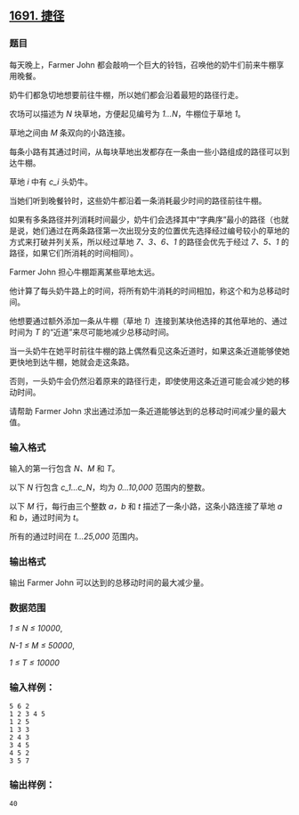 ## [1691. 捷径](https://www.acwing.com/problem/content/1693/)

### 题目

每天晚上，Farmer John 都会敲响一个巨大的铃铛，召唤他的奶牛们前来牛棚享用晚餐。

奶牛们都急切地想要前往牛棚，所以她们都会沿着最短的路径行走。

农场可以描述为 *N* 块草地，方便起见编号为 *1…N*，牛棚位于草地 *1*。

草地之间由 *M* 条双向的小路连接。

每条小路有其通过时间，从每块草地出发都存在一条由一些小路组成的路径可以到达牛棚。

草地 *i* 中有 *c_i* 头奶牛。

当她们听到晚餐铃时，这些奶牛都沿着一条消耗最少时间的路径前往牛棚。

如果有多条路径并列消耗时间最少，奶牛们会选择其中“字典序”最小的路径（也就是说，她们通过在两条路径第一次出现分支的位置优先选择经过编号较小的草地的方式来打破并列关系，所以经过草地 *7、3、6、1* 的路径会优先于经过 *7、5、1* 的路径，如果它们所消耗的时间相同）。

Farmer John 担心牛棚距离某些草地太远。

他计算了每头奶牛路上的时间，将所有奶牛消耗的时间相加，称这个和为总移动时间。

他想要通过额外添加一条从牛棚（草地 *1*）连接到某块他选择的其他草地的、通过时间为 *T* 的“近道”来尽可能地减少总移动时间。

当一头奶牛在她平时前往牛棚的路上偶然看见这条近道时，如果这条近道能够使她更快地到达牛棚，她就会走这条路。

否则，一头奶牛会仍然沿着原来的路径行走，即使使用这条近道可能会减少她的移动时间。

请帮助 Farmer John 求出通过添加一条近道能够达到的总移动时间减少量的最大值。

### 输入格式

输入的第一行包含 *N、M* 和 *T*。

以下 *N* 行包含 *c_1…c_N*，均为 *0…10,000* 范围内的整数。

以下 *M* 行，每行由三个整数 *a，b* 和 *t* 描述了一条小路，这条小路连接了草地 *a* 和 *b*，通过时间为 *t*。

所有的通过时间在 *1…25,000* 范围内。

### 输出格式

输出 Farmer John 可以达到的总移动时间的最大减少量。

### 数据范围

*1 ≤ N ≤ 10000*,

*N-1 ≤ M ≤ 50000*,

*1 ≤ T ≤ 10000*

### 输入样例：

```
5 6 2
1 2 3 4 5
1 2 5
1 3 3
2 4 3
3 4 5
4 5 2
3 5 7
```

### 输出样例：

```
40
```
